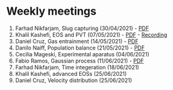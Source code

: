 # Weekly meetings
1. Farhad Nikfarjam, Slug capturing (30/04/2021) - [PDF](https://github.com/Ester2021/presentations/blob/main/weeklypresentations/Farhad_30_04_21.pdf)
2. Khalil Kashefi, EOS and PVT (07/05/2021) - [PDF](https://github.com/Ester2021/presentations/blob/main/weeklypresentations/PVT%20and%20flash%20calc%20-%207May2021.pptx) - [Recording](https://drive.google.com/file/d/1Ab6bY4I8RoJjRsqinPjaA8-i6EUoTCuE/view?usp=sharing)
3. Daniel Cruz, Gas entrainment (14/05/2021) - [PDF](https://github.com/Ester2021/presentations/blob/main/weeklypresentations/A%20model%20for%20simulating%20gas%20bubble%20entrainment%20in%20short.pptx)
4. Danilo Naiff, Population balance (21/05/2021) - [PDF](https://github.com/Ester2021/presentations/blob/main/weeklypresentations/Danilo_1.pdf)
5. Cecilia Mageski, Experimental aparatus (04/06/2021)
6. Fabio Ramos, Gaussian process (11/06/2021) - [PDF](https://github.com/Ester2021/presentations/blob/main/weeklypresentations/ML-Basic.pdf)
7. Farhad Nikfarjam, Time integeration (18/06/2021)
8. Khalil Kashefi, advanced EOSs (25/06/2021)
9. Daniel Cruz, Velocity distribution (25/06/2021)
